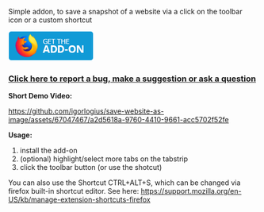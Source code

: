 Simple addon, to save a snapshot of a website via a click on the toolbar icon or a custom shortcut

[![](https://raw.githubusercontent.com/igorlogius/igorlogius/main/geFxAddon.png)](https://addons.mozilla.org/firefox/addon/save-website-as-image/)

### [Click here to report a bug, make a suggestion or ask a question](https://github.com/igorlogius/igorlogius/issues/new/choose)

<b>Short Demo Video: </b>

https://github.com/igorlogius/save-website-as-image/assets/67047467/a2d5618a-9760-4410-9661-acc5702f52fe

<b>Usage:</b>
<ol>
<li>install the add-on </li>
<li>(optional) highlight/select more tabs on the tabstrip</li>
<li>click the toolbar button (or use the shotcut) </li>
</ol>

You can also use the Shortcut CTRL+ALT+S, which can be changed via firefox  built-in  shortcut editor.
See here: https://support.mozilla.org/en-US/kb/manage-extension-shortcuts-firefox
